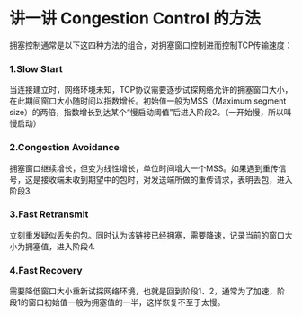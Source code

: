 # 讲一讲 Congestion Control 的方法

拥塞控制通常是以下这四种方法的组合，对拥塞窗口控制进而控制TCP传输速度：

### 1.Slow Start

当连接建立时，网络环境未知，TCP协议需要逐步试探网络允许的拥塞窗口大小，在此期间窗口大小随时间以指数增长。初始值一般为MSS（Maximum segment size）的两倍，指数增长到达某个“慢启动阈值”后进入阶段2。（一开始慢，所以叫慢启动）

### 2.Congestion Avoidance

拥塞窗口继续增长，但变为线性增长，单位时间增大一个MSS。如果遇到重传信号，这是接收端未收到期望中的包时，对发送端所做的重传请求，表明丢包，进入阶段3.

### 3.Fast Retransmit

立刻重发疑似丢失的包。同时认为该链接已经拥塞，需要降速，记录当前的窗口大小为拥塞值，进入阶段4.

### 4.Fast Recovery

需要降低窗口大小重新试探网络环境，也就是回到阶段1、2，通常为了加速，阶段1的窗口初始值一般为拥塞值的一半，这样恢复不至于太慢。
